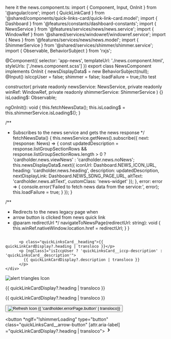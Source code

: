 here it the news.component.ts: 
import { Component, Input, OnInit } from '@angular/core';
import { QuickLinkCard } from '@shared/components/quick-links-card/quick-link-card.model';
import { Dashboard } from '@features/constants/dashboard-constants';
import { NewsService } from '@features/services/news/news.service';
import { WindowRef } from '@shared/services/windowref/windowref.service';
import { News } from '@features/services/news/news.model';
import { ShimmerService } from '@shared/services/shimmer/shimmer.service';
import { Observable, BehaviorSubject } from 'rxjs';

@Component({
  selector: 'app-news',
  templateUrl: './news.component.html',
  styleUrls: ['./news.component.scss']
})
export class NewsComponent implements OnInit {
  newsDisplayData$ = new BehaviorSubject<QuickLinkCard>(null);
  @Input() isIccpUser = false;
  shimmer = false;
  loadFailure = true;//to test

  constructor(
    private readonly newsService: NewsService,
    private readonly winRef: WindowRef,
    private readonly shimmerService: ShimmerService
  ) {}
  isLoading$: Observable<boolean>;

  ngOnInit(): void {
    this.fetchNewsData();
    this.isLoading$ = this.shimmerService.isLoading$();
  }

  /**
   * Subscribes to the news service and gets the news response
   */
  fetchNewsData() {
    this.newsService.getNews().subscribe({
      next: (response: News) => {
        const updatedDescription =
          response.listGroupSectionRows && response.listGroupSectionRows.length > 0
            ? 'cardholder.news.viewNews'
            : 'cardholder.news.noNews';
        this.newsDisplayData$.next({
          iconUrl: Dashboard.NEWS_ICON_URL,
          heading: 'cardholder.news.heading',
          description: updatedDescription,
          nextDisplayLink: Dashboard.NEWS_SDNG_PAGE_URL,
          altText: 'cardholder.news.altText',
          customClass: 'news-widget'
        });
      },
      error: error => {
        console.error('Failed to fetch news data from the service:', error);
        this.loadFailure = true;
      }
    });
  }

  /**
   * Redirects to the news legacy page when
   * arrow button is clicked from news quick link
   * @param redirectUrl
   */
  navigateToNewsPage(redirectUrl: string): void {
    this.winRef.nativeWindow.location.href = redirectUrl;
  }
}

 <div
  [ngClass]="{'quickLinksCard__iccp-container': isIccpUser && !shimmerLoading, 'quickLinksCard__shimmer-effect': shimmerLoading }"
  (click)="navigateToUrl(quickLinkCardDisplay?.nextDisplayLink)"
>
<div class="quickLinksCard__text" *ngIf="!loadFailure">
  <div class="quickLinksCard__iconBackground" *ngIf="quickLinkCardDisplay?.iconUrl">
    <img [alt]="quickLinkCardDisplay?.altText | transloco" [src]="quickLinkCardDisplay?.iconUrl" [ngClass]="isIccpUser ? 'quickLinksCard__iccp-icon' : 'quickLinksCard__icon'" />
  </div>
    <div [ngClass]="isIccpUser ? 'quickLinksCard__iccp-text-container' : 'quickLinksCard__text-container'">
     
  
          <p class="quickLinksCard__heading">{{ quickLinkCardDisplay?.heading | transloco }}</p>
          <p [ngClass]="isIccpUser ? 'quickLinksCard__iccp-description' : 'quickLinksCard__description'">
            {{ quickLinkCardDisplay?.description | transloco }}
          </p>
    </div>
</div>

<div class="quickLinksCard__load-failure-icon-background" *ngIf="loadFailure">
  <img class="quickLinksCard__load-failure-icon" src="assets/images/alert-triangles.svg" alt="alert triangles Icon">
  <p class="quickLinksCard__heading">{{ quickLinkCardDisplay?.heading | transloco }}</p>
  <p class="quickLinksCard__iccp-description">{{ quickLinkCardDisplay?.heading | transloco }}</p> 
<!-- need change -->
  <button class="quickLinksCard__refresh-button" (click)="refresh()">
    <img class="quickLinksCard__refresh-button-icon" src="assets/images/refresh-icon.svg" alt="Refresh Icon">
    <span class="error-page_button-body">{{ 'cardholder.errorPage.button' | transloco}}</span>
</button> 
</div>  

   <button *ngIf="!shimmerLoading" type="button" class="quickLinksCard__arrow-button" [attr.aria-label] ="quickLinkCardDisplay?.heading | transloco">
    <svg width="16" height="17" viewBox="0 0 16 17" fill="none" xmlns="http://www.w3.org/2000/svg">
      <path d="M6 12.5L10 8.5L6 4.5" stroke="#141413" stroke-width="2" stroke-linecap="round" stroke-linejoin="round"/>
      </svg>
  </button>
</div>


